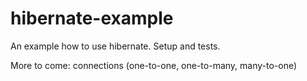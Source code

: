 hibernate-example
=================

An example how to use hibernate.
Setup and tests.

More to come: connections (one-to-one, one-to-many, many-to-one)
